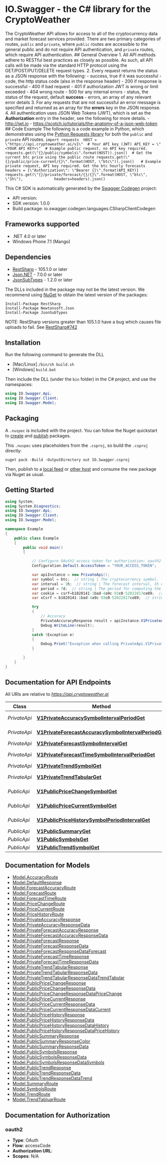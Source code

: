 # IO.Swagger - the C# library for the CryptoWeather

The CryptoWeather API allows for access to all of the cryptocurrency data and market forecast services provided. There are two primary categories of routes, `public` and `private`, where `public` routes are accessible to the general public and do not require API authentication, and `private` routes, which require API authentication.  ## General Overview  1. All API methods adhere to RESTful best practices as closely as possible. As such, all API calls will be made via the standard HTTP protocol using the GET/POST/PUT/DELETE request types.  2. Every request returns the status as a JSON response with the following:     - success, true if it was successful     - code, the http status code (also in the response header)         - 200 if response is successful         - 400 if bad request         - 401 if authorization JWT is wrong or limit exceeded         - 404 wrong route         - 500 for any internal errors     - status, the status of the request, default **success**     - errors, an array of any relevant error details  3. For any requests that are not successful an error message is specified and returned as an array for the **errors** key in the JSON response.  4. All authentication uses JSON Web Tokens (JWT), which is set as the **Authorization** entry in the header, see the following for more details.     - http://jwt.io     - https://scotch.io/tutorials/the-anatomy-of-a-json-web-token  ## Code Example  The following is a code example in Python, which demonstrates using the [Python Requests library](https://requests.readthedocs.io/en/master/) for both the `public` and `private` API routes.  ``` import requests  HOST = \"https://api.cryptoweather.ai/v1\"  # Your API key (JWT) API_KEY = \"<YOUR API KEY>\"  # Example public request, no API key required. requests.get(\"{}/public/symbols\".format(HOST)).json()  # Get the current btc price using the public route requests.get(\"{}/public/price-current/{}\".format(HOST, \"btc\")).json()   # Example private request, API key required. Get the btc hourly forecasts headers = {\"Authorization\": \"Bearer {}\".format(API_KEY)} requests.get(\"{}/private/forecast/{}/{}\".format(HOST, \"btc\", \"1h\"),              headers=headers).json() ```

This C# SDK is automatically generated by the [Swagger Codegen](https://github.com/swagger-api/swagger-codegen) project:

- API version: 
- SDK version: 1.0.0
- Build package: io.swagger.codegen.languages.CSharpClientCodegen

<a name="frameworks-supported"></a>
## Frameworks supported
- .NET 4.0 or later
- Windows Phone 7.1 (Mango)

<a name="dependencies"></a>
## Dependencies
- [RestSharp](https://www.nuget.org/packages/RestSharp) - 105.1.0 or later
- [Json.NET](https://www.nuget.org/packages/Newtonsoft.Json/) - 7.0.0 or later
- [JsonSubTypes](https://www.nuget.org/packages/JsonSubTypes/) - 1.2.0 or later

The DLLs included in the package may not be the latest version. We recommend using [NuGet](https://docs.nuget.org/consume/installing-nuget) to obtain the latest version of the packages:
```
Install-Package RestSharp
Install-Package Newtonsoft.Json
Install-Package JsonSubTypes
```

NOTE: RestSharp versions greater than 105.1.0 have a bug which causes file uploads to fail. See [RestSharp#742](https://github.com/restsharp/RestSharp/issues/742)

<a name="installation"></a>
## Installation
Run the following command to generate the DLL
- [Mac/Linux] `/bin/sh build.sh`
- [Windows] `build.bat`

Then include the DLL (under the `bin` folder) in the C# project, and use the namespaces:
```csharp
using IO.Swagger.Api;
using IO.Swagger.Client;
using IO.Swagger.Model;
```
<a name="packaging"></a>
## Packaging

A `.nuspec` is included with the project. You can follow the Nuget quickstart to [create](https://docs.microsoft.com/en-us/nuget/quickstart/create-and-publish-a-package#create-the-package) and [publish](https://docs.microsoft.com/en-us/nuget/quickstart/create-and-publish-a-package#publish-the-package) packages.

This `.nuspec` uses placeholders from the `.csproj`, so build the `.csproj` directly:

```
nuget pack -Build -OutputDirectory out IO.Swagger.csproj
```

Then, publish to a [local feed](https://docs.microsoft.com/en-us/nuget/hosting-packages/local-feeds) or [other host](https://docs.microsoft.com/en-us/nuget/hosting-packages/overview) and consume the new package via Nuget as usual.

<a name="getting-started"></a>
## Getting Started

```csharp
using System;
using System.Diagnostics;
using IO.Swagger.Api;
using IO.Swagger.Client;
using IO.Swagger.Model;

namespace Example
{
    public class Example
    {
        public void main()
        {

            // Configure OAuth2 access token for authorization: oauth2
            Configuration.Default.AccessToken = "YOUR_ACCESS_TOKEN";

            var apiInstance = new PrivateApi();
            var symbol = btc;  // string | The cryptocurrency symbol.
            var interval = 1h;  // string | The forecast interval, 1h or 1d.
            var period = 7d;  // string | The period for computing the accuracy, such as the past 7 days.
            var cookie = csrf=b1820141-1bad-4a9c-93c0-52022817ce89;  // string | e.g. csrf=b1820141-1bad-4a9c-93c0-52022817ce89 (optional) 
            var xCsrf = b1820141-1bad-4a9c-93c0-52022817ce89;  // string | e.g. b1820141-1bad-4a9c-93c0-52022817ce89 (optional) 

            try
            {
                // Accuracy
                PrivateAccuracyResponse result = apiInstance.V1PrivateAccuracySymbolIntervalPeriodGet(symbol, interval, period, cookie, xCsrf);
                Debug.WriteLine(result);
            }
            catch (Exception e)
            {
                Debug.Print("Exception when calling PrivateApi.V1PrivateAccuracySymbolIntervalPeriodGet: " + e.Message );
            }

        }
    }
}
```

<a name="documentation-for-api-endpoints"></a>
## Documentation for API Endpoints

All URIs are relative to *https://api.cryptoweather.ai*

Class | Method | HTTP request | Description
------------ | ------------- | ------------- | -------------
*PrivateApi* | [**V1PrivateAccuracySymbolIntervalPeriodGet**](docs/PrivateApi.md#v1privateaccuracysymbolintervalperiodget) | **GET** /v1/private/accuracy/{symbol}/{interval}/{period} | Accuracy
*PrivateApi* | [**V1PrivateForecastAccuracySymbolIntervalPeriodGet**](docs/PrivateApi.md#v1privateforecastaccuracysymbolintervalperiodget) | **GET** /v1/private/forecast-accuracy/{symbol}/{interval}/{period} | Forecast Accuracy
*PrivateApi* | [**V1PrivateForecastSymbolIntervalGet**](docs/PrivateApi.md#v1privateforecastsymbolintervalget) | **GET** /v1/private/forecast/{symbol}/{interval} | Forecast
*PrivateApi* | [**V1PrivateForecastTimeSymbolIntervalPeriodGet**](docs/PrivateApi.md#v1privateforecasttimesymbolintervalperiodget) | **GET** /v1/private/forecast-time/{symbol}/{interval}/{period} | Forecast Time
*PrivateApi* | [**V1PrivateTrendSymbolGet**](docs/PrivateApi.md#v1privatetrendsymbolget) | **GET** /v1/private/trend/{symbol} | Trend
*PrivateApi* | [**V1PrivateTrendTabularGet**](docs/PrivateApi.md#v1privatetrendtabularget) | **GET** /v1/private/trend-tabular | Trend Tabular
*PublicApi* | [**V1PublicPriceChangeSymbolGet**](docs/PublicApi.md#v1publicpricechangesymbolget) | **GET** /v1/public/price-change/{symbol} | Price Change
*PublicApi* | [**V1PublicPriceCurrentSymbolGet**](docs/PublicApi.md#v1publicpricecurrentsymbolget) | **GET** /v1/public/price-current/{symbol} | Price Current
*PublicApi* | [**V1PublicPriceHistorySymbolPeriodIntervalGet**](docs/PublicApi.md#v1publicpricehistorysymbolperiodintervalget) | **GET** /v1/public/price-history/{symbol}/{period}/{interval} | Price History
*PublicApi* | [**V1PublicSummaryGet**](docs/PublicApi.md#v1publicsummaryget) | **GET** /v1/public/summary | Summary
*PublicApi* | [**V1PublicSymbolsGet**](docs/PublicApi.md#v1publicsymbolsget) | **GET** /v1/public/symbols | Symbols
*PublicApi* | [**V1PublicTrendSymbolGet**](docs/PublicApi.md#v1publictrendsymbolget) | **GET** /v1/public/trend/{symbol} | Trend


<a name="documentation-for-models"></a>
## Documentation for Models

 - [Model.AccuracyRoute](docs/AccuracyRoute.md)
 - [Model.DefaultResponse](docs/DefaultResponse.md)
 - [Model.ForecastAccuracyRoute](docs/ForecastAccuracyRoute.md)
 - [Model.ForecastRoute](docs/ForecastRoute.md)
 - [Model.ForecastTimeRoute](docs/ForecastTimeRoute.md)
 - [Model.PriceChangeRoute](docs/PriceChangeRoute.md)
 - [Model.PriceCurrentRoute](docs/PriceCurrentRoute.md)
 - [Model.PriceHistoryRoute](docs/PriceHistoryRoute.md)
 - [Model.PrivateAccuracyResponse](docs/PrivateAccuracyResponse.md)
 - [Model.PrivateAccuracyResponseData](docs/PrivateAccuracyResponseData.md)
 - [Model.PrivateForecastAccuracyResponse](docs/PrivateForecastAccuracyResponse.md)
 - [Model.PrivateForecastAccuracyResponseData](docs/PrivateForecastAccuracyResponseData.md)
 - [Model.PrivateForecastResponse](docs/PrivateForecastResponse.md)
 - [Model.PrivateForecastResponseData](docs/PrivateForecastResponseData.md)
 - [Model.PrivateForecastResponseDataForecast](docs/PrivateForecastResponseDataForecast.md)
 - [Model.PrivateForecastTimeResponse](docs/PrivateForecastTimeResponse.md)
 - [Model.PrivateForecastTimeResponseData](docs/PrivateForecastTimeResponseData.md)
 - [Model.PrivateTrendTabularResponse](docs/PrivateTrendTabularResponse.md)
 - [Model.PrivateTrendTabularResponseData](docs/PrivateTrendTabularResponseData.md)
 - [Model.PrivateTrendTabularResponseDataTrendTabular](docs/PrivateTrendTabularResponseDataTrendTabular.md)
 - [Model.PublicPriceChangeResponse](docs/PublicPriceChangeResponse.md)
 - [Model.PublicPriceChangeResponseData](docs/PublicPriceChangeResponseData.md)
 - [Model.PublicPriceChangeResponseDataPriceChange](docs/PublicPriceChangeResponseDataPriceChange.md)
 - [Model.PublicPriceCurrentResponse](docs/PublicPriceCurrentResponse.md)
 - [Model.PublicPriceCurrentResponseData](docs/PublicPriceCurrentResponseData.md)
 - [Model.PublicPriceCurrentResponseDataCurrent](docs/PublicPriceCurrentResponseDataCurrent.md)
 - [Model.PublicPriceHistoryResponse](docs/PublicPriceHistoryResponse.md)
 - [Model.PublicPriceHistoryResponseData](docs/PublicPriceHistoryResponseData.md)
 - [Model.PublicPriceHistoryResponseDataHistory](docs/PublicPriceHistoryResponseDataHistory.md)
 - [Model.PublicPriceHistoryResponseDataPriceHistory](docs/PublicPriceHistoryResponseDataPriceHistory.md)
 - [Model.PublicSummaryResponse](docs/PublicSummaryResponse.md)
 - [Model.PublicSummaryResponseColor](docs/PublicSummaryResponseColor.md)
 - [Model.PublicSummaryResponseData](docs/PublicSummaryResponseData.md)
 - [Model.PublicSymbolsResponse](docs/PublicSymbolsResponse.md)
 - [Model.PublicSymbolsResponseData](docs/PublicSymbolsResponseData.md)
 - [Model.PublicSymbolsResponseDataSymbols](docs/PublicSymbolsResponseDataSymbols.md)
 - [Model.PublicTrendResponse](docs/PublicTrendResponse.md)
 - [Model.PublicTrendResponseData](docs/PublicTrendResponseData.md)
 - [Model.PublicTrendResponseDataTrend](docs/PublicTrendResponseDataTrend.md)
 - [Model.SummaryRoute](docs/SummaryRoute.md)
 - [Model.SymbolsRoute](docs/SymbolsRoute.md)
 - [Model.TrendRoute](docs/TrendRoute.md)
 - [Model.TrendTabluarRoute](docs/TrendTabluarRoute.md)


<a name="documentation-for-authorization"></a>
## Documentation for Authorization

<a name="oauth2"></a>
### oauth2

- **Type**: OAuth
- **Flow**: accessCode
- **Authorization URL**: 
- **Scopes**: N/A

